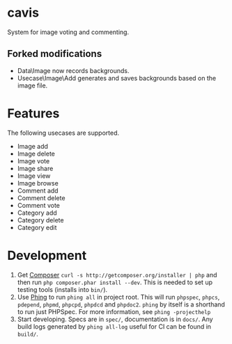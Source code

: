 # cavis

System for image voting and commenting.

## Forked modifications

 * Data\Image now records backgrounds.
 * Usecase\Image\Add generates and saves backgrounds based on the image file.

# Features

The following usecases are supported.

 * Image add
 * Image delete
 * Image vote
 * Image share
 * Image view
 * Image browse
 * Comment add
 * Comment delete
 * Comment vote
 * Category add
 * Category delete
 * Category edit

# Development

1. Get [Composer](http://getcomposer.org) `curl -s
   http://getcomposer.org/installer | php` and then run `php composer.phar
   install --dev`. This is needed to set up testing tools (installs into
   `bin/`).
2. Use [Phing](http://www.phing.info/) to run `phing all` in project root. This
   will run `phpspec`, `phpcs`, `pdepend`, `phpmd`, `phpcpd`, `phpdcd`
   and `phpdoc2`. `phing` by itself is a shorthand to run just PHPSpec. For more
   information, see `phing -projecthelp`
3. Start developing. Specs are in `spec/`, documentation is in `docs/`. Any
   build logs generated by `phing all-log` useful for CI can be found in
   `build/`.
